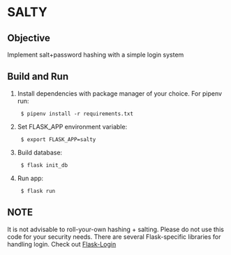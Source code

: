 # SALTY

## Objective
Implement salt+password hashing with a simple login system

## Build and Run

1. Install dependencies with package manager of your choice. For pipenv run:

        $ pipenv install -r requirements.txt

2. Set FLASK_APP environment variable:

        $ export FLASK_APP=salty

3. Build database:

        $ flask init_db

4. Run app:
   
        $ flask run

## NOTE
It is not advisable to roll-your-own hashing + salting. Please do not use this code for your security needs. There are several Flask-specific libraries for handling login. Check out [Flask-Login](https://github.com/maxcountryman/flask-login)